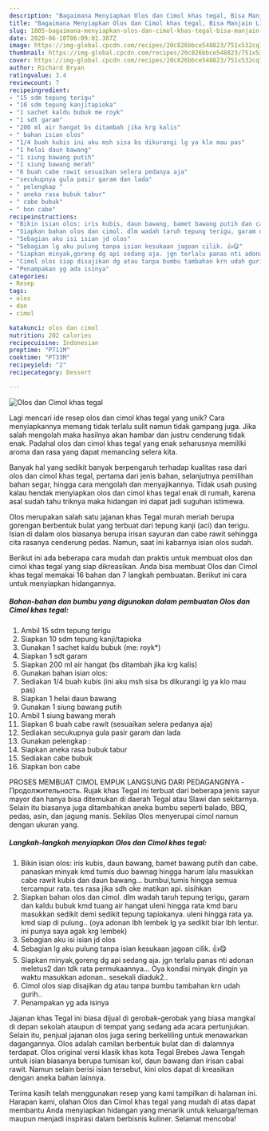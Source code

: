 ```yaml
---
description: "Bagaimana Menyiapkan Olos dan Cimol khas tegal, Bisa Manjain Lidah"
title: "Bagaimana Menyiapkan Olos dan Cimol khas tegal, Bisa Manjain Lidah"
slug: 1805-bagaimana-menyiapkan-olos-dan-cimol-khas-tegal-bisa-manjain-lidah
date: 2020-06-10T06:09:01.387Z
image: https://img-global.cpcdn.com/recipes/20c826bbce548823/751x532cq70/olos-dan-cimol-khas-tegal-foto-resep-utama.jpg
thumbnail: https://img-global.cpcdn.com/recipes/20c826bbce548823/751x532cq70/olos-dan-cimol-khas-tegal-foto-resep-utama.jpg
cover: https://img-global.cpcdn.com/recipes/20c826bbce548823/751x532cq70/olos-dan-cimol-khas-tegal-foto-resep-utama.jpg
author: Richard Bryan
ratingvalue: 3.4
reviewcount: 7
recipeingredient:
- "15 sdm tepung terigu"
- "10 sdm tepung kanjitapioka"
- "1 sachet kaldu bubuk me royk"
- "1 sdt garam"
- "200 ml air hangat bs ditambah jika krg kalis"
- " bahan isian olos"
- "1/4 buah kubis ini aku msh sisa bs dikurangi lg ya klo mau pas"
- "1 helai daun bawang"
- "1 siung bawang putih"
- "1 siung bawang merah"
- "6 buah cabe rawit sesuaikan selera pedanya aja"
- "secukupnya gula pasir garam dan lada"
- " pelengkap "
- " aneka rasa bubuk tabur"
- " cabe bubuk"
- " bon cabe"
recipeinstructions:
- "Bikin isian olos: iris kubis, daun bawang, bamet bawang putih dan cabe. panaskan minyak kmd tumis duo bawnag hingga harum lalu masukkan cabe rawit kubis dan daun bawang... bumbui,tumis hingga semua tercampur rata. tes rasa jika sdh oke matikan api. sisihkan"
- "Siapkan bahan olos dan cimol. dlm wadah taruh tepung terigu, garam dan kaldu bubuk kmd tuang air hangat uleni hingga rata kmd baru masukkan sedikit demi sedikit tepung tapiokanya. uleni hingga rata ya. kmd siap di pulung.. (oya adonan lbh lembek lg ya sedikit biar lbh lentur. ini punya saya agak krg lembek)"
- "Sebagian aku isi isian jd olos"
- "Sebagian lg aku pulung tanpa isian kesukaan jagoan cilik. 👍😋"
- "Siapkan minyak,goreng dg api sedang aja. jgn terlalu panas nti adonan meletus2 dan tdk rata permukaannya... Oya kondisi minyak dingin ya waktu masukkan adonan.. sesekali diaduk2.."
- "Cimol olos siap disajikan dg atau tanpa bumbu tambahan krn udah gurih.."
- "Penampakan yg ada isinya"
categories:
- Resep
tags:
- olos
- dan
- cimol

katakunci: olos dan cimol 
nutrition: 202 calories
recipecuisine: Indonesian
preptime: "PT11M"
cooktime: "PT33M"
recipeyield: "2"
recipecategory: Dessert

---
```



![Olos dan Cimol khas tegal](https://img-global.cpcdn.com/recipes/20c826bbce548823/751x532cq70/olos-dan-cimol-khas-tegal-foto-resep-utama.jpg)

Lagi mencari ide resep olos dan cimol khas tegal yang unik? Cara menyiapkannya memang tidak terlalu sulit namun tidak gampang juga. Jika salah mengolah maka hasilnya akan hambar dan justru cenderung tidak enak. Padahal olos dan cimol khas tegal yang enak seharusnya memiliki aroma dan rasa yang dapat memancing selera kita.

Banyak hal yang sedikit banyak berpengaruh terhadap kualitas rasa dari olos dan cimol khas tegal, pertama dari jenis bahan, selanjutnya pemilihan bahan segar, hingga cara mengolah dan menyajikannya. Tidak usah pusing kalau hendak menyiapkan olos dan cimol khas tegal enak di rumah, karena asal sudah tahu triknya maka hidangan ini dapat jadi suguhan istimewa.

Olos merupakan salah satu jajanan khas Tegal murah meriah berupa gorengan berbentuk bulat yang terbuat dari tepung kanji (aci) dan terigu. Isian di dalam olos biasanya berupa irisan sayuran dan cabe rawit sehingga cita rasanya cenderung pedas. Namun, saat ini kabarnya isian olos sudah.


Berikut ini ada beberapa cara mudah dan praktis untuk membuat olos dan cimol khas tegal yang siap dikreasikan. Anda bisa membuat Olos dan Cimol khas tegal memakai 16 bahan dan 7 langkah pembuatan. Berikut ini cara untuk menyiapkan hidangannya.

<!--inarticleads1-->

##### Bahan-bahan dan bumbu yang digunakan dalam pembuatan Olos dan Cimol khas tegal:

1. Ambil 15 sdm tepung terigu
1. Siapkan 10 sdm tepung kanji/tapioka
1. Gunakan 1 sachet kaldu bubuk (me: royk*)
1. Siapkan 1 sdt garam
1. Siapkan 200 ml air hangat (bs ditambah jika krg kalis)
1. Gunakan  bahan isian olos:
1. Sediakan 1/4 buah kubis (ini aku msh sisa bs dikurangi lg ya klo mau pas)
1. Siapkan 1 helai daun bawang
1. Gunakan 1 siung bawang putih
1. Ambil 1 siung bawang merah
1. Siapkan 6 buah cabe rawit (sesuaikan selera pedanya aja)
1. Sediakan secukupnya gula pasir garam dan lada
1. Gunakan  pelengkap :
1. Siapkan  aneka rasa bubuk tabur
1. Sediakan  cabe bubuk
1. Siapkan  bon cabe


PROSES MEMBUAT CIMOL EMPUK LANGSUNG DARI PEDAGANGNYA - Продолжительность. Rujak khas Tegal ini terbuat dari beberapa jenis sayur mayor dan hanya bisa ditemukan di daerah Tegal atau Slawi dan sekitarnya. Selain itu biasanya juga ditambahkan aneka bumbu seperti balado, BBQ, pedas, asin, dan jagung manis. Sekilas Olos menyerupai cimol namun dengan ukuran yang. 

<!--inarticleads2-->

##### Langkah-langkah menyiapkan Olos dan Cimol khas tegal:

1. Bikin isian olos: iris kubis, daun bawang, bamet bawang putih dan cabe. panaskan minyak kmd tumis duo bawnag hingga harum lalu masukkan cabe rawit kubis dan daun bawang... bumbui,tumis hingga semua tercampur rata. tes rasa jika sdh oke matikan api. sisihkan
1. Siapkan bahan olos dan cimol. dlm wadah taruh tepung terigu, garam dan kaldu bubuk kmd tuang air hangat uleni hingga rata kmd baru masukkan sedikit demi sedikit tepung tapiokanya. uleni hingga rata ya. kmd siap di pulung.. (oya adonan lbh lembek lg ya sedikit biar lbh lentur. ini punya saya agak krg lembek)
1. Sebagian aku isi isian jd olos
1. Sebagian lg aku pulung tanpa isian kesukaan jagoan cilik. 👍😋
1. Siapkan minyak,goreng dg api sedang aja. jgn terlalu panas nti adonan meletus2 dan tdk rata permukaannya... Oya kondisi minyak dingin ya waktu masukkan adonan.. sesekali diaduk2..
1. Cimol olos siap disajikan dg atau tanpa bumbu tambahan krn udah gurih..
1. Penampakan yg ada isinya


Jajanan khas Tegal ini biasa dijual di gerobak-gerobak yang biasa mangkal di depan sekolah ataupun di tempat yang sedang ada acara pertunjukan. Selain itu, penjual jajanan olos juga sering berkeliling untuk menawarkan dagangannya. Olos adalah camilan berbentuk bulat dan di dalamnya terdapat. Olos original versi klasik khas kota Tegal Brebes Jawa Tengah untuk isian biasanya berupa tumisan kol, daun bawang dan irisan cabai rawit. Namun selain berisi isian tersebut, kini olos dapat di kreasikan dengan aneka bahan lainnya. 

Terima kasih telah menggunakan resep yang kami tampilkan di halaman ini. Harapan kami, olahan Olos dan Cimol khas tegal yang mudah di atas dapat membantu Anda menyiapkan hidangan yang menarik untuk keluarga/teman maupun menjadi inspirasi dalam berbisnis kuliner. Selamat mencoba!
